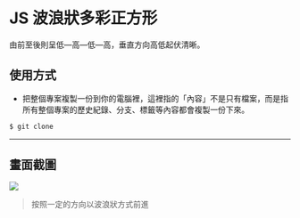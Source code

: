 # JS 波浪狀多彩正方形

由前至後則呈低—高—低—高，垂直方向高低起伏清晰。

## 使用方式
- 把整個專案複製一份到你的電腦裡，這裡指的「內容」不是只有檔案，而是指所有整個專案的歷史紀錄、分支、標籤等內容都會複製一份下來。
```sh
$ git clone
```

----

## 畫面截圖
![](https://i.imgur.com/KJcDsh0.gif)
> 按照一定的方向以波浪狀方式前進
